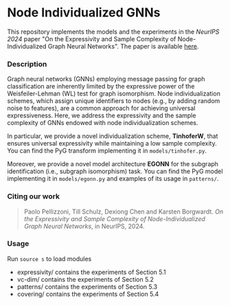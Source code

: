 # Node Individualized GNNs

This repository implements the models and the experiments in the _NeurIPS 2024_ paper "On the Expressivity and Sample Complexity of Node-Individualized Graph Neural Networks". The paper is available [here](https://nips.cc/virtual/2024/poster/96388).

### Description

Graph neural networks (GNNs) employing message passing for graph classification are inherently limited by the expressive power of the Weisfeiler-Lehman (WL) test for graph isomorphism. Node individualization schemes, which assign unique identifiers to nodes (e.g., by adding random noise to features), are a common approach for achieving universal expressiveness. Here, we address the expressivity and the sample complexity of GNNs endowed with node individualization schemes.

In particular, we provide a novel individualization scheme, **TinhoferW**, that ensures universal expressivity while maintaining a low sample complexity. You can find the PyG transform implementing it in ```models/tinhofer.py```.

Moreover, we provide a novel model architecture **EGONN** for the subgraph identification (i.e., subgraph isomorphism) task. You can find the PyG model implementing it in ```models/egonn.py``` and examples of its usage in ```patterns/```.

### Citing our work

> Paolo Pellizzoni, Till Schulz, Dexiong Chen and Karsten Borgwardt. _On the Expressivity and Sample Complexity of Node-Individualized Graph Neural Networks_, in NeurIPS, 2024.

### Usage

Run ```source s``` to load modules 

- expressivity/ contains the experiments of Section 5.1 
- vc-dim/ contains the experiments of Section 5.2
- patterns/ contains the experiments of Section 5.3
- covering/ contains the experiments of Section 5.4
